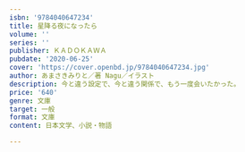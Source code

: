```yaml
---
isbn: '9784040647234'
title: 星降る夜になったら
volume: ''
series: ''
publisher: ＫＡＤＯＫＡＷＡ
pubdate: '2020-06-25'
cover: 'https://cover.openbd.jp/9784040647234.jpg'
author: あまさきみりと／著 Nagu／イラスト
description: 今と違う設定で、今と違う関係で、もう一度会いたかった。
price: '640'
genre: 文庫
target: 一般
format: 文庫
content: 日本文学、小説・物語

---
```

